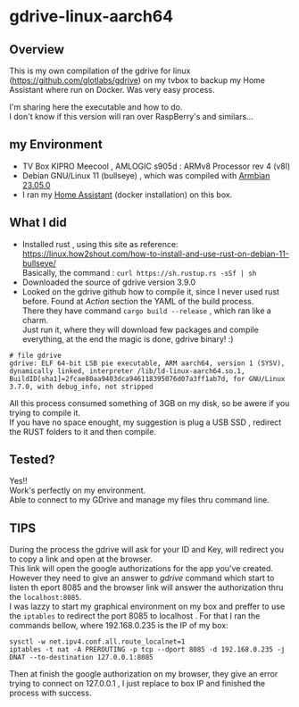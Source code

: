 # gdrive-linux-aarch64

## Overview

This is my own compilation of the gdrive for linux (https://github.com/glotlabs/gdrive) on my tvbox to backup my Home Assistant where run on Docker.
Was very easy process.

I'm sharing here the executable and how to do.  
I don't know if this version will ran over RaspBerry's and similars...  

## my Environment

- TV Box KIPRO Meecool , AMLOGIC s905d : ARMv8 Processor rev 4 (v8l)
- Debian GNU/Linux 11 (bullseye) , which was compiled with [Armbian 23.05.0](https://www.armbian.com/)
- I ran my [Home Assistant](https://www.home-assistant.io/) (docker installation) on this box. 

## What I did

- Installed rust , using this site as reference: https://linux.how2shout.com/how-to-install-and-use-rust-on-debian-11-bullseye/  
  Basically, the command : `curl https://sh.rustup.rs -sSf | sh`
- Downloaded the source of gdrive version 3.9.0 
- Looked on the gdrive github how to compile it, since I never used rust before.
  Found at *Action* section the YAML of the build process.  
  There they have command `cargo build --release` , which ran like a charm.   
  Just run it, where they will download few packages and compile everything, at the end the magic is done, gdrive binary! :)  
```
# file gdrive
gdrive: ELF 64-bit LSB pie executable, ARM aarch64, version 1 (SYSV), dynamically linked, interpreter /lib/ld-linux-aarch64.so.1, BuildID[sha1]=2fcae80aa9403dca946118395076d07a3ff1ab7d, for GNU/Linux 3.7.0, with debug_info, not stripped
```

All this process consumed something of 3GB on my disk, so be awere if you trying to compile it.  
If you have no space enought, my suggestion is plug a USB SSD , redirect the RUST folders to it and then compile.

## Tested? 

Yes!!  
Work's perfectly on my environment.  
Able to connect to my GDrive and manage my files thru command line.  

## TIPS

During the process the gdrive will ask for your ID and Key, will redirect you to copy a link and open at the browser.  
This link will open the google authorizations for the app you've created.  
However they need to give an answer to *gdrive* command which start to listen th eport 8085 and the browser link will answer the authorization thru the `localhost:8085`.  
I was lazzy to start my graphical environment on my box and preffer to use the `iptables` to redirect the port 8085 to localhost . 
For that I ran the commands bellow, where 192.168.0.235 is the IP of my box: 
```
sysctl -w net.ipv4.conf.all.route_localnet=1
iptables -t nat -A PREROUTING -p tcp --dport 8085 -d 192.168.0.235 -j DNAT --to-destination 127.0.0.1:8085
```
Then at finish the google authorization on my browser, they give an error trying to connect on 127.0.0.1 , I just replace to box IP and finished the process with success.

